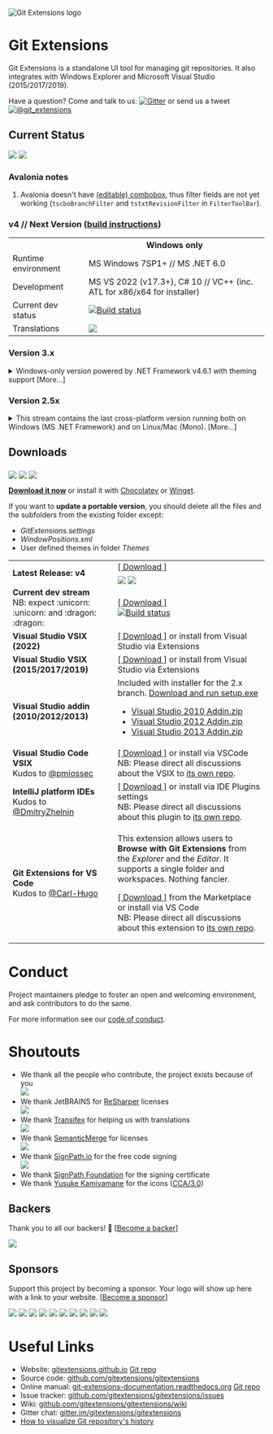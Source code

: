 ![Git Extensions logo](https://cdn.rawgit.com/gitextensions/gitextensions/master/Logo/git-extensions-logo.svg)

# Git Extensions

Git Extensions is a standalone UI tool for managing git repositories.
It also integrates with Windows Explorer and Microsoft Visual Studio (2015/2017/2019).

Have a question? Come and talk to us: [![Gitter](https://badges.gitter.im/Join%20Chat.svg)](https://gitter.im/gitextensions/gitextensions?utm_source=badge&utm_medium=badge&utm_campaign=pr-badge&utm_content=badge) or send us a tweet [![@git_extensions](https://img.shields.io/badge/twitter-%40git__extensions-blue)](https://twitter.com/git_extensions)

## Current Status

<a href="#backers" alt="sponsors on Open Collective"><img src="https://opencollective.com/gitextensions/backers/badge.svg" /></a> <a href="#sponsors" alt="Sponsors on Open Collective"><img src="https://opencollective.com/gitextensions/sponsors/badge.svg" /></a>

### Avalonia notes
1. Avalonia doesn't have [(editable) combobox](https://github.com/AvaloniaUI/Avalonia/issues/205), thus filter fields are not yet working (```tscboBranchFilter``` and ```tstxtRevisionFilter``` in ```FilterToolBar```).

### v4 // Next Version ([build instructions](https://github.com/gitextensions/gitextensions/wiki/How-To%3A-build-instructions))

<table>
  <tr>
    <th>&nbsp;</th>
    <th>Windows only</th>
  </tr>
  <tr>
    <td>
      Runtime environment
    </td>
    <td>
      MS Windows 7SP1+ // MS .NET 6.0
    </td>
  </tr>
  <tr>
    <td>
      Development
    </td>
    <td>
      MS VS 2022 (v17.3+), C# 10 // VC++ (inc. ATL for x86/x64 for installer)
    </td>
  </tr>
  <tr>
    <td>
      Current dev status
    </td>
    <td>
      <a href="https://ci.appveyor.com/project/gitextensions/gitextensions/branch/master"><img alt="Build status" src="https://ci.appveyor.com/api/projects/status/yo5kw7sl6da8danr/branch/master?svg=true" style="max-width:100%;"></a>
    </td>
  </tr>
  <tr>
    <td>
      Translations
    </td>
    <td>
      <a target="_blank" style="text-decoration:none; color:black; font-size:66%" href="https://github.com/gitextensions/gitextensions/wiki/Translations" title="More information in the wiki"><img src="https://img.shields.io/badge/tranlations-Transifex-blue" ></a>
    </td>
  </tr>
</table>

####

### Version 3.x

<details>
<summary>Windows-only version powered by .NET Framework v4.6.1 with theming support [More...]</summary>

<table>
  <tr>
    <th>&nbsp;</th>
    <th>Windows only</th>
  </tr>
  <tr>
    <td>
      Runtime environment
    </td>
    <td>
      MS Windows 7SP1+ // MS .NET Framework 4.6.1+
    </td>
  </tr>
  <tr>
    <td>
      Development
    </td>
    <td>
      MS VS 2019 (v16.8+), C# 9 // VC++ (inc. ATL for x86/x64 for installer)
    </td>
  </tr>
  <tr>
    <td>
      Current dev status
    </td>
    <td>
      <a href="https://ci.appveyor.com/project/gitextensions/gitextensions/branch/release/3.5"><img alt="Build status" src="https://ci.appveyor.com/api/projects/status/yo5kw7sl6da8danr/branch/release/3.5?svg=true" style="max-width:100%;"></a>
    </td>
  </tr>
</table>

#### [Build instructions](https://github.com/gitextensions/gitextensions/wiki/How-To:-build-instructions#v34-and-v35)

</details>


### Version 2.5x

<details>
<summary>This stream contains the last cross-platform version running both on Windows (MS .NET Framework) and on Linux/Mac (Mono). [More...]</summary>
This stream contains the last cross-platform version running both on Windows (MS .NET Framework) and on Linux/Mac (Mono).<br />
The code is in maintenance mode with no significant active development planned. Only certain bug fixes are currently ported across, however there may be consideration given for certain features to be ported across from the v3.x stream.

For more details please refer to [versions comparison](https://github.com/gitextensions/gitextensions/wiki/Compare-versions).

<table>
  <tr>
    <th>&nbsp;</th>
    <th>Windows</th>
    <th>Linux/Mac</th>
  </tr>
  <tr>
    <td>
      Runtime environment
    </td>
    <td>
      MS Windows 7SP1+ <br />
      MS .NET Framework 4.6.1+
    </td>
    <td>
      <a href="https://github.com/gitextensions/gitextensions/wiki/How-To:-run-Git-Extensions-on-Linux">Linux / Mac (possible)</a><br />
      <a href="http://www.mono-project.com/download/">Mono 5.0+ (Recommended 5.14.0 or later)</a>
    </td>
  </tr>
  <tr>
    <td>
      Development
    </td>
    <td>
      MS VS 2015/2017, C#6
    </td>
    <td>
      MonoDevelop / JetBrains Rider / MS VS for Mac
    </td>
  </tr>
  <tr>
    <td>
      Current dev status
    </td>
    <td colspan=2>
      <a href="https://ci.appveyor.com/project/gitextensions/gitextensions/branch/release/2.51"><img alt="Build status" src="https://ci.appveyor.com/api/projects/status/yo5kw7sl6da8danr/branch/release/2.51?svg=true" style="max-width:100%;"></a>
    </td>
  </tr>
  <tr>
    <td>
      Translations
    </td>
    <td colspan=2>
      <a target="_blank" style="text-decoration:none; color:black; font-size:66%" href="https://github.com/gitextensions/gitextensions/wiki/Translations" title="More information in the wiki"><img src="https://ds0k0en9abmn1.cloudfront.net/static/charts/images/tx-logo-micro.646b0065fce6.png" ></a>
    </td>
  </tr>
</table>

#### [Build instructions](https://github.com/gitextensions/gitextensions/wiki/How-To:-build-instructions#v3x-and-older)

</details>

## Downloads

<a href="https://github.com/gitextensions/gitextensions/releases" rel="nofollow" style="vertical-align: -webkit-baseline-middle;"><img src="https://img.shields.io/github/downloads/gitextensions/gitextensions/total.svg?label=GitHub%20downloads%20(total)&cacheSeconds=86400"></a> <a href="https://sourceforge.net/projects/gitextensions/files" rel="nofollow" style="vertical-align: -webkit-baseline-middle;"><img src="https://img.shields.io/sourceforge/dt/gitextensions.svg?label=SourceForge%20downloads%20(total)&cacheSeconds=86400"></a> <a href="https://chocolatey.org/packages/gitextensions" rel="nofollow" style="vertical-align: -webkit-baseline-middle;"><img src="https://img.shields.io/chocolatey/dt/gitextensions.svg?label=Chocolatey%20downloads%20(total)&cacheSeconds=86400"></a>

**[Download it now](https://github.com/gitextensions/gitextensions/releases/latest)** or install it with [Chocolatey](https://chocolatey.org/packages/gitextensions) or [Winget](https://winget.run/pkg/GitExtensionsTeam/GitExtensions).

If you want to **update a portable version**, you should delete all the files and the subfolders from the existing folder except:

* _GitExtensions.settings_
* _WindowPositions.xml_
* User defined themes in folder _Themes_

<table>
  <tr>
    <td>
      <strong>Latest Release: v4</strong>
    </td>
    <td>
      <a href="https://github.com/gitextensions/gitextensions/releases/latest">[ Download ]</a><br />
      <a href="https://github.com/gitextensions/gitextensions/releases/latest" rel="nofollow" style="vertical-align: -webkit-baseline-middle;"><img src="https://img.shields.io/github/downloads/gitextensions/gitextensions/latest/total.svg?label=GitHub%20downloads%20(latest)&cacheSeconds=3600"></a> <a href="https://sourceforge.net/projects/gitextensions/" rel="nofollow" style="vertical-align: -webkit-baseline-middle;"><img src="https://img.shields.io/sourceforge/dt/gitextensions/v4.svg?label=SourceForge%20downloads%20(latest)&cacheSeconds=3600"></a>
    </td>
  </tr>
  <tr>
    <td>
      <strong>Current dev stream</strong><br />
      NB: expect :unicorn: :unicorn: and :dragon: :dragon:
    </td>
    <td>
      <a href="https://ci.appveyor.com/project/gitextensions/gitextensions/branch/master/artifacts">[ Download ]</a><br />
      <a href="https://ci.appveyor.com/project/gitextensions/gitextensions/branch/master"><img alt="Build status" src="https://ci.appveyor.com/api/projects/status/yo5kw7sl6da8danr/branch/master?svg=true" style="max-width:100%;"></a>
    </td>
  </tr>
  <tr>
    <td>
      <strong>Visual Studio VSIX (2022)</strong>
    </td>
    <td>
      <a href="https://marketplace.visualstudio.com/items?itemName=GitExtensionsApp.VS2022">[ Download ]</a> or install from Visual Studio via Extensions
    </td>
  </tr>
  <tr>
    <td>
      <strong>Visual Studio VSIX (2015/2017/2019)</strong>
    </td>
    <td>
      <a href="https://marketplace.visualstudio.com/items?itemName=GitExtensionsApp.v341">[ Download ]</a> or install from Visual Studio via Extensions
    </td>
  </tr>
  <tr>
    <td>
      <strong>Visual Studio addin (2010/2012/2013)</strong>
    </td>
    <td>
      Included with installer for the 2.x branch. <a href="https://github.com/gitextensions/gitextensions/releases/tag/v2.51.05">Download and run setup.exe</a><br />
      <ul>
        <li><a href="https://github.com/gitextensions/gitextensions/files/2646204/Visual.Studio.2010.Addin.zip">Visual Studio 2010 Addin.zip</a></li>
        <li><a href="https://github.com/gitextensions/gitextensions/files/2646205/Visual.Studio.2012.Addin.zip">Visual Studio 2012 Addin.zip</a></li>
        <li><a href="https://github.com/gitextensions/gitextensions/files/2646203/Visual.Studio.2013.Addin.zip">Visual Studio 2013 Addin.zip</a></li>
      </ul>
    </td>
  </tr>
  <tr>
    <td>
      <strong>Visual Studio Code VSIX</strong><br />
      Kudos to <a href="https://github.com/pmiossec" class="author text-inherit">@pmiossec</a>
    </td>
    <td>
      <a href="https://marketplace.visualstudio.com/items?itemName=pmiossec.vscode-gitextensions">[ Download ]</a> or install via VSCode<br />
      NB: Please direct all discussions about the VSIX to <a href="https://github.com/pmiossec/vscode-gitextensions">its own repo</a>.
    </td>
  </tr>
  <tr>
    <td>
      <strong>IntelliJ platform IDEs</strong><br />
      Kudos to <a href="https://github.com/DmitryZhelnin" class="author text-inherit">@DmitryZhelnin</a>
    </td>
    <td>
      <a href="https://plugins.jetbrains.com/plugin/11511-gitextensions">[ Download ]</a> or install via IDE Plugins settings<br />
      NB: Please direct all discussions about this plugin to <a href="https://github.com/DmitryZhelnin/git-extensions-intellij">its own repo</a>.
    </td>
  </tr>
  <tr>
    <td>
      <strong>Git Extensions for VS Code</strong><br />
      Kudos to <a href="https://github.com/Carl-Hugo" class="author text-inherit">@Carl-Hugo</a>
    </td>
    <td>
        <p>This extension allows users to <strong>Browse with Git Extensions</strong> from the <em>Explorer</em> and the <em>Editor</em>. It supports a single folder and workspaces. Nothing fancier.</p>
        <p><a href="https://marketplace.visualstudio.com/items?itemName=forevolve.git-extensions-for-vs-code">[ Download ]</a> from the Marketplace or install via VS Code<br />
        NB: Please direct all discussions about this extension to <a href="https://github.com/ForEvolve/git-extensions-for-vs-code">its own repo</a>.</p>
    </td>
  </tr>
</table>

# Conduct

Project maintainers pledge to foster an open and welcoming environment, and ask contributors to do the same.

For more information see our [code of conduct](CODE_OF_CONDUCT.md).

# Shoutouts

* We thank all the people who contribute, the project exists because of you<br />
  <a href="https://github.com/gitextensions/gitextensions/contributors"><img src="https://opencollective.com/gitextensions/contributors.svg?width=890&button=false" /></a>
* We thank JetBRAINS for [ReSharper](https://www.jetbrains.com/resharper/) licenses<br />
  <a href="https://www.jetbrains.com/?from=gitextensions" target="_blank"><img src="./GitUI/Resources/Icons/originals/jetbrains-variant-4.png"></a>
* We thank [Transifex](https://www.transifex.com/) for helping us with translations<br />
  <a href="https://www.transifex.com/" target="_blank"><img src="./GitUI/Resources/Icons/originals/transifex.svg"></a>
* We thank [SemanticMerge](https://www.semanticmerge.com) for licenses<br />
  <a href="https://www.semanticmerge.com" target="_blank"><img src="./GitUI/Resources/Icons/originals/semanticmerge-logo.svg"></a>
* We thank [SignPath.io](https://signpath.io/?utm_source=foundation&utm_medium=github&utm_campaign=gitextension) for the free code signing<br />
  <a href="https://signpath.io/?utm_source=foundation&utm_medium=github&utm_campaign=gitextension" target="_blank"><img src="./GitUI/Resources/Icons/originals/signpath_logo.png"></a>
* We thank [SignPath Foundation](https://signpath.org/?utm_source=foundation&utm_medium=github&utm_campaign=gitextension) for the signing certificate
* We thank [Yusuke Kamiyamane](http://p.yusukekamiyamane.com/) for the icons ([CCA/3.0](http://creativecommons.org/licenses/by/3.0/))

## Backers

Thank you to all our backers! 🙏 [[Become a backer](https://opencollective.com/gitextensions#backer)]

<a href="https://opencollective.com/gitextensions#backers" target="_blank"><img src="https://opencollective.com/gitextensions/backers.svg?width=890"></a>

## Sponsors

Support this project by becoming a sponsor. Your logo will show up here with a link to your website. [[Become a sponsor](https://opencollective.com/gitextensions#sponsor)]

<a href="https://opencollective.com/gitextensions/sponsor/0/website" target="_blank"><img src="https://opencollective.com/gitextensions/sponsor/0/avatar.svg"></a>
<a href="https://opencollective.com/gitextensions/sponsor/1/website" target="_blank"><img src="https://opencollective.com/gitextensions/sponsor/1/avatar.svg"></a>
<a href="https://opencollective.com/gitextensions/sponsor/2/website" target="_blank"><img src="https://opencollective.com/gitextensions/sponsor/2/avatar.svg"></a>
<a href="https://opencollective.com/gitextensions/sponsor/3/website" target="_blank"><img src="https://opencollective.com/gitextensions/sponsor/3/avatar.svg"></a>
<a href="https://opencollective.com/gitextensions/sponsor/4/website" target="_blank"><img src="https://opencollective.com/gitextensions/sponsor/4/avatar.svg"></a>
<a href="https://opencollective.com/gitextensions/sponsor/5/website" target="_blank"><img src="https://opencollective.com/gitextensions/sponsor/5/avatar.svg"></a>
<a href="https://opencollective.com/gitextensions/sponsor/6/website" target="_blank"><img src="https://opencollective.com/gitextensions/sponsor/6/avatar.svg"></a>
<a href="https://opencollective.com/gitextensions/sponsor/7/website" target="_blank"><img src="https://opencollective.com/gitextensions/sponsor/7/avatar.svg"></a>
<a href="https://opencollective.com/gitextensions/sponsor/8/website" target="_blank"><img src="https://opencollective.com/gitextensions/sponsor/8/avatar.svg"></a>
<a href="https://opencollective.com/gitextensions/sponsor/9/website" target="_blank"><img src="https://opencollective.com/gitextensions/sponsor/9/avatar.svg"></a>


# Useful Links

* Website: [gitextensions.github.io](https://gitextensions.github.io/) [Git repo](https://github.com/gitextensions/gitextensions.github.io)
* Source code: [github.com/gitextensions/gitextensions](https://github.com/gitextensions/gitextensions)
* Online manual: [git-extensions-documentation.readthedocs.org](https://git-extensions-documentation.readthedocs.org/) [Git repo](https://github.com/gitextensions/GitExtensionsDoc)
* Issue tracker: [github.com/gitextensions/gitextensions/issues](https://github.com/gitextensions/gitextensions/issues)
* Wiki: [github.com/gitextensions/gitextensions/wiki](https://github.com/gitextensions/gitextensions/wiki)
* Gitter chat: [gitter.im/gitextensions/gitextensions](https://gitter.im/gitextensions/gitextensions?utm_source=badge&utm_medium=badge&utm_campaign=pr-badge&utm_content=badge)
* [How to visualize Git repository's history](/gource%20video.md)

